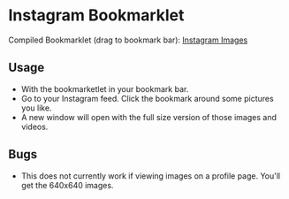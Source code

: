 # Instagram Bookmarklet

Compiled Bookmarklet (drag to bookmark bar): [Instagram Images](javascript:(function()%7Bfunction%20callback()%7B(function(%24)%7Bvar%20jQuery%3D%24%3Bvar%20images%20%3D%20%5B%5D%3B%24(%20%22img%22%20).each(function()%20%7Bvar%20image%20%3D%20%24(%20this%20).prop(%20%22src%22%20)%3Bif%20(image.indexOf(%22s150x150%22)%20%3E%3D%200%20%7C%7C%20image.indexOf(%22_a.jpg%22)%20%3E%3D%200)%20%7Breturn%20true%3B%7D%20else%20%7Bimages.push(image)%3B%7D%7D)%3Bvar%20videos%20%3D%20%5B%5D%3B%24(%20%22video%22%20).each(function()%20%7Bvar%20video%20%3D%20%5B%24(%20this%20).prop(%20%22poster%22%20)%2C%24(%20this%20).prop(%20%22src%22%20)%5D%3Bvideos.push(video)%3B%7D)%3Bvar%20html%20%3D%20%22%22%3B%24.each(images%2C%20function(index%2Cimage)%20%7Bvar%20display%20%3D%20%22%3Cimg%20src%3D'%22%20%2B%20image%20%2B%20%22'%3E%3Cbr%3E%22%3Bhtml%20%2B%3D%20display%3B%7D)%3B%24.each(videos%2C%20function(index%2Cvideo)%20%7Bvar%20display%20%3D%20%22%3Cvideo%20poster%3D'%22%20%2B%20video%5B0%5D%20%2B%20%22'%20src%3D'%22%20%2B%20video%5B1%5D%20%2B%20%22'%20playsinline%3D''%20preload%3D'none'%20type%3D'video%2Fmp4'%20controls%3E%3C%2Fvideo%3E%3Cbr%3E%22%3Bhtml%20%2B%3D%20display%3B%7D)%3Bfunction%20nWin()%20%7Bvar%20w%20%3D%20window.open()%3B%24(w.document.body).html(html)%3B%7DnWin()%7D)(jQuery.noConflict(true))%7Dvar%20s%3Ddocument.createElement(%22script%22)%3Bs.src%3D%22https%3A%2F%2Fajax.googleapis.com%2Fajax%2Flibs%2Fjquery%2F1.7.1%2Fjquery.min.js%22%3Bif(s.addEventListener)%7Bs.addEventListener(%22load%22%2Ccallback%2Cfalse)%7Delse%20if(s.readyState)%7Bs.onreadystatechange%3Dcallback%7Ddocument.body.appendChild(s)%3B%7D)())

## Usage

* With the bookmarketlet in your bookmark bar.
* Go to your Instagram feed. Click the bookmark around some pictures you like.
* A new window will open with the full size version of those images and videos.


## Bugs

* This does not currently work if viewing images on a profile page. You'll get the 640x640 images.